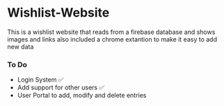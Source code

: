 # Wishlist-Website
This is a wishlist website that reads from a firebase database and shows images and links also included a chrome extantion to make it easy to add new data

<h3>To Do</h3>

* Login System  ✅
* Add support for other users ✅
* User Portal to add, modify and delete entries
